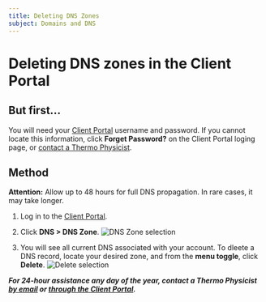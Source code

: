 ```yaml
---
title: Deleting DNS Zones
subject: Domains and DNS
---
```


# Deleting DNS zones in the Client Portal

## But first...
You will need your [Client Portal](https://www.thermo.io/login/) username and password. If you cannot locate this information, click **Forget Password?** on the Client Portal loging page, or [contact a Thermo Physicist](mailto:physicists@thermo.io).

## Method
**Attention:** Allow up to 48 hours for full DNS propagation. In rare cases, it may take longer.
1. Log in to the [Client Portal](https://www.thermo.io/login/).
2. Click **DNS > DNS Zone**.
   ![DNS Zone selection](https://raw.githubusercontent.com/thermoio/docs/master/images/editing-dns-zones/2017-11-14_17-42-38.png)

3. You will see all current DNS associated with your account. To dleete a DNS record, locate your desired zone, and from the **menu toggle**, click **Delete**.
   ![Delete selection](https://raw.githubusercontent.com/thermoio/docs/master/images/editing-dns-zones/2017-11-14_17-48-32.png)


**_For 24-hour assistance any day of the year, contact a Thermo Physicist [by email](mailto:physicists@thermo.io) or [through the Client Portal](https://www.thermo.io/login/)._**
